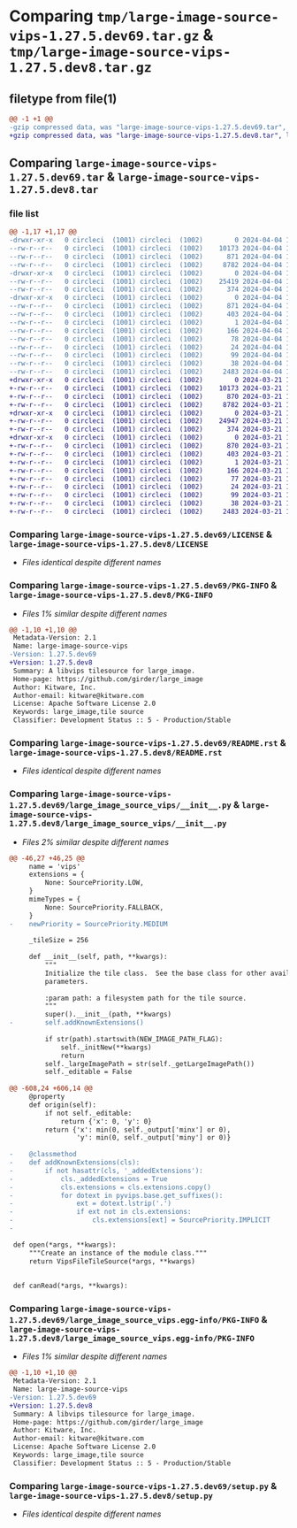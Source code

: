 # Comparing `tmp/large-image-source-vips-1.27.5.dev69.tar.gz` & `tmp/large-image-source-vips-1.27.5.dev8.tar.gz`

## filetype from file(1)

```diff
@@ -1 +1 @@
-gzip compressed data, was "large-image-source-vips-1.27.5.dev69.tar", last modified: Thu Apr  4 13:15:41 2024, max compression
+gzip compressed data, was "large-image-source-vips-1.27.5.dev8.tar", last modified: Thu Mar 21 13:13:33 2024, max compression
```

## Comparing `large-image-source-vips-1.27.5.dev69.tar` & `large-image-source-vips-1.27.5.dev8.tar`

### file list

```diff
@@ -1,17 +1,17 @@
-drwxr-xr-x   0 circleci  (1001) circleci  (1002)        0 2024-04-04 13:15:41.843227 large-image-source-vips-1.27.5.dev69/
--rw-r--r--   0 circleci  (1001) circleci  (1002)    10173 2024-04-04 13:15:41.000000 large-image-source-vips-1.27.5.dev69/LICENSE
--rw-r--r--   0 circleci  (1001) circleci  (1002)      871 2024-04-04 13:15:41.843227 large-image-source-vips-1.27.5.dev69/PKG-INFO
--rw-r--r--   0 circleci  (1001) circleci  (1002)     8782 2024-04-04 13:15:41.000000 large-image-source-vips-1.27.5.dev69/README.rst
-drwxr-xr-x   0 circleci  (1001) circleci  (1002)        0 2024-04-04 13:15:41.843227 large-image-source-vips-1.27.5.dev69/large_image_source_vips/
--rw-r--r--   0 circleci  (1001) circleci  (1002)    25419 2024-04-04 13:10:30.000000 large-image-source-vips-1.27.5.dev69/large_image_source_vips/__init__.py
--rw-r--r--   0 circleci  (1001) circleci  (1002)      374 2024-04-04 13:10:30.000000 large-image-source-vips-1.27.5.dev69/large_image_source_vips/girder_source.py
-drwxr-xr-x   0 circleci  (1001) circleci  (1002)        0 2024-04-04 13:15:41.843227 large-image-source-vips-1.27.5.dev69/large_image_source_vips.egg-info/
--rw-r--r--   0 circleci  (1001) circleci  (1002)      871 2024-04-04 13:15:41.000000 large-image-source-vips-1.27.5.dev69/large_image_source_vips.egg-info/PKG-INFO
--rw-r--r--   0 circleci  (1001) circleci  (1002)      403 2024-04-04 13:15:41.000000 large-image-source-vips-1.27.5.dev69/large_image_source_vips.egg-info/SOURCES.txt
--rw-r--r--   0 circleci  (1001) circleci  (1002)        1 2024-04-04 13:15:41.000000 large-image-source-vips-1.27.5.dev69/large_image_source_vips.egg-info/dependency_links.txt
--rw-r--r--   0 circleci  (1001) circleci  (1002)      166 2024-04-04 13:15:41.000000 large-image-source-vips-1.27.5.dev69/large_image_source_vips.egg-info/entry_points.txt
--rw-r--r--   0 circleci  (1001) circleci  (1002)       78 2024-04-04 13:15:41.000000 large-image-source-vips-1.27.5.dev69/large_image_source_vips.egg-info/requires.txt
--rw-r--r--   0 circleci  (1001) circleci  (1002)       24 2024-04-04 13:15:41.000000 large-image-source-vips-1.27.5.dev69/large_image_source_vips.egg-info/top_level.txt
--rw-r--r--   0 circleci  (1001) circleci  (1002)       99 2024-04-04 13:10:30.000000 large-image-source-vips-1.27.5.dev69/pyproject.toml
--rw-r--r--   0 circleci  (1001) circleci  (1002)       38 2024-04-04 13:15:41.843227 large-image-source-vips-1.27.5.dev69/setup.cfg
--rw-r--r--   0 circleci  (1001) circleci  (1002)     2483 2024-04-04 13:10:30.000000 large-image-source-vips-1.27.5.dev69/setup.py
+drwxr-xr-x   0 circleci  (1001) circleci  (1002)        0 2024-03-21 13:13:33.288645 large-image-source-vips-1.27.5.dev8/
+-rw-r--r--   0 circleci  (1001) circleci  (1002)    10173 2024-03-21 13:13:32.000000 large-image-source-vips-1.27.5.dev8/LICENSE
+-rw-r--r--   0 circleci  (1001) circleci  (1002)      870 2024-03-21 13:13:33.288645 large-image-source-vips-1.27.5.dev8/PKG-INFO
+-rw-r--r--   0 circleci  (1001) circleci  (1002)     8782 2024-03-21 13:13:32.000000 large-image-source-vips-1.27.5.dev8/README.rst
+drwxr-xr-x   0 circleci  (1001) circleci  (1002)        0 2024-03-21 13:13:33.284645 large-image-source-vips-1.27.5.dev8/large_image_source_vips/
+-rw-r--r--   0 circleci  (1001) circleci  (1002)    24947 2024-03-21 13:08:10.000000 large-image-source-vips-1.27.5.dev8/large_image_source_vips/__init__.py
+-rw-r--r--   0 circleci  (1001) circleci  (1002)      374 2024-03-21 13:08:10.000000 large-image-source-vips-1.27.5.dev8/large_image_source_vips/girder_source.py
+drwxr-xr-x   0 circleci  (1001) circleci  (1002)        0 2024-03-21 13:13:33.284645 large-image-source-vips-1.27.5.dev8/large_image_source_vips.egg-info/
+-rw-r--r--   0 circleci  (1001) circleci  (1002)      870 2024-03-21 13:13:33.000000 large-image-source-vips-1.27.5.dev8/large_image_source_vips.egg-info/PKG-INFO
+-rw-r--r--   0 circleci  (1001) circleci  (1002)      403 2024-03-21 13:13:33.000000 large-image-source-vips-1.27.5.dev8/large_image_source_vips.egg-info/SOURCES.txt
+-rw-r--r--   0 circleci  (1001) circleci  (1002)        1 2024-03-21 13:13:33.000000 large-image-source-vips-1.27.5.dev8/large_image_source_vips.egg-info/dependency_links.txt
+-rw-r--r--   0 circleci  (1001) circleci  (1002)      166 2024-03-21 13:13:33.000000 large-image-source-vips-1.27.5.dev8/large_image_source_vips.egg-info/entry_points.txt
+-rw-r--r--   0 circleci  (1001) circleci  (1002)       77 2024-03-21 13:13:33.000000 large-image-source-vips-1.27.5.dev8/large_image_source_vips.egg-info/requires.txt
+-rw-r--r--   0 circleci  (1001) circleci  (1002)       24 2024-03-21 13:13:33.000000 large-image-source-vips-1.27.5.dev8/large_image_source_vips.egg-info/top_level.txt
+-rw-r--r--   0 circleci  (1001) circleci  (1002)       99 2024-03-21 13:08:10.000000 large-image-source-vips-1.27.5.dev8/pyproject.toml
+-rw-r--r--   0 circleci  (1001) circleci  (1002)       38 2024-03-21 13:13:33.288645 large-image-source-vips-1.27.5.dev8/setup.cfg
+-rw-r--r--   0 circleci  (1001) circleci  (1002)     2483 2024-03-21 13:08:10.000000 large-image-source-vips-1.27.5.dev8/setup.py
```

### Comparing `large-image-source-vips-1.27.5.dev69/LICENSE` & `large-image-source-vips-1.27.5.dev8/LICENSE`

 * *Files identical despite different names*

### Comparing `large-image-source-vips-1.27.5.dev69/PKG-INFO` & `large-image-source-vips-1.27.5.dev8/PKG-INFO`

 * *Files 1% similar despite different names*

```diff
@@ -1,10 +1,10 @@
 Metadata-Version: 2.1
 Name: large-image-source-vips
-Version: 1.27.5.dev69
+Version: 1.27.5.dev8
 Summary: A libvips tilesource for large_image.
 Home-page: https://github.com/girder/large_image
 Author: Kitware, Inc.
 Author-email: kitware@kitware.com
 License: Apache Software License 2.0
 Keywords: large_image,tile source
 Classifier: Development Status :: 5 - Production/Stable
```

### Comparing `large-image-source-vips-1.27.5.dev69/README.rst` & `large-image-source-vips-1.27.5.dev8/README.rst`

 * *Files identical despite different names*

### Comparing `large-image-source-vips-1.27.5.dev69/large_image_source_vips/__init__.py` & `large-image-source-vips-1.27.5.dev8/large_image_source_vips/__init__.py`

 * *Files 2% similar despite different names*

```diff
@@ -46,27 +46,25 @@
     name = 'vips'
     extensions = {
         None: SourcePriority.LOW,
     }
     mimeTypes = {
         None: SourcePriority.FALLBACK,
     }
-    newPriority = SourcePriority.MEDIUM
 
     _tileSize = 256
 
     def __init__(self, path, **kwargs):
         """
         Initialize the tile class.  See the base class for other available
         parameters.
 
         :param path: a filesystem path for the tile source.
         """
         super().__init__(path, **kwargs)
-        self.addKnownExtensions()
 
         if str(path).startswith(NEW_IMAGE_PATH_FLAG):
             self._initNew(**kwargs)
             return
         self._largeImagePath = str(self._getLargeImagePath())
         self._editable = False
 
@@ -608,24 +606,14 @@
     @property
     def origin(self):
         if not self._editable:
             return {'x': 0, 'y': 0}
         return {'x': min(0, self._output['minx'] or 0),
                 'y': min(0, self._output['miny'] or 0)}
 
-    @classmethod
-    def addKnownExtensions(cls):
-        if not hasattr(cls, '_addedExtensions'):
-            cls._addedExtensions = True
-            cls.extensions = cls.extensions.copy()
-            for dotext in pyvips.base.get_suffixes():
-                ext = dotext.lstrip('.')
-                if ext not in cls.extensions:
-                    cls.extensions[ext] = SourcePriority.IMPLICIT
-
 
 def open(*args, **kwargs):
     """Create an instance of the module class."""
     return VipsFileTileSource(*args, **kwargs)
 
 
 def canRead(*args, **kwargs):
```

### Comparing `large-image-source-vips-1.27.5.dev69/large_image_source_vips.egg-info/PKG-INFO` & `large-image-source-vips-1.27.5.dev8/large_image_source_vips.egg-info/PKG-INFO`

 * *Files 1% similar despite different names*

```diff
@@ -1,10 +1,10 @@
 Metadata-Version: 2.1
 Name: large-image-source-vips
-Version: 1.27.5.dev69
+Version: 1.27.5.dev8
 Summary: A libvips tilesource for large_image.
 Home-page: https://github.com/girder/large_image
 Author: Kitware, Inc.
 Author-email: kitware@kitware.com
 License: Apache Software License 2.0
 Keywords: large_image,tile source
 Classifier: Development Status :: 5 - Production/Stable
```

### Comparing `large-image-source-vips-1.27.5.dev69/setup.py` & `large-image-source-vips-1.27.5.dev8/setup.py`

 * *Files identical despite different names*

